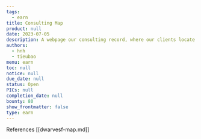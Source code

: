 ```yaml
---
tags: 
  - earn
title: Consulting Map
product: null
date: 2023-07-05
description: A webpage our consulting record, where our clients locate
authors: 
  - hnh
  - tieubao
menu: earn
toc: null
notice: null
due_date: null
status: Open
PICs: null
completion_date: null
bounty: 80
show_frontmatter: false
type: earn
---
```


References [[dwarvesf-map.md]]
